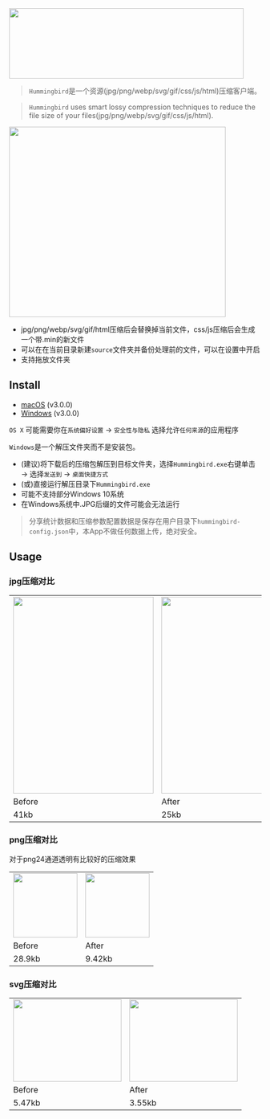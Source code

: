 <img src="https://raw.githubusercontent.com/thunkli/hummingbird/master/demo/logo.png" alt="" width="468" height="140">

> `Hummingbird`是一个资源(jpg/png/webp/svg/gif/css/js/html)压缩客户端。

> `Hummingbird` uses smart lossy compression techniques to reduce the file size of your files(jpg/png/webp/svg/gif/css/js/html). 

<img src="https://raw.githubusercontent.com/thunkli/hummingbird/master/demo/demo.png" alt="" width="432" height="379">

* jpg/png/webp/svg/gif/html压缩后会替换掉当前文件，css/js压缩后会生成一个带.min的新文件
* 可以在在当前目录新建`source`文件夹并备份处理前的文件，可以在设置中开启
* 支持拖放文件夹

## Install

* <a href="https://pan.baidu.com/s/17dQIha_jPvsFda_Ap6XnPA">macOS</a> (v3.0.0)
* <a href="https://pan.baidu.com/s/1146zRGqLFlDR27a7rUgr5w">Windows</a> (v3.0.0)

`OS X` 可能需要你在`系统偏好设置` → `安全性与隐私` 选择允许`任何来源`的应用程序

`Windows`是一个解压文件夹而不是安装包。

* (建议)将下载后的压缩包解压到目标文件夹，选择`Hummingbird.exe`右键单击 → 选择`发送到` → `桌面快捷方式`
* (或)直接运行解压目录下`Hummingbird.exe`
* 可能不支持部分Windows 10系统
* 在Windows系统中.JPG后缀的文件可能会无法运行

> 分享统计数据和压缩参数配置数据是保存在用户目录下`hummingbird-config.json`中，本App不做任何数据上传，绝对安全。

## Usage

### jpg压缩对比

<table>
    <tbody>
        <tr>
            <td><img src="https://raw.githubusercontent.com/thunkli/hummingbird/master/demo/jpg-before.jpg" alt="" width="280" height="392"></td>
            <td><img src="https://raw.githubusercontent.com/thunkli/hummingbird/master/demo/jpg-after.jpg" alt="" width="280" height="392"></td>
        </tr>
        <tr>
            <td>Before</td>
            <td>After</td>
        </tr>
        <tr>
            <td>41kb</td>
            <td>25kb</td>
        </tr>
    </tbody>
</table>

### png压缩对比

对于png24通道透明有比较好的压缩效果

<table>
    <tbody>
        <tr>
            <td><img src="https://raw.githubusercontent.com/thunkli/hummingbird/master/demo/png-before.png" alt="" width="128" height="128"></td>
            <td><img src="https://raw.githubusercontent.com/thunkli/hummingbird/master/demo/png-after.png" alt="" width="128" height="128"></td>
        </tr>
        <tr>
            <td>Before</td>
            <td>After</td>
        </tr>
        <tr>
            <td>28.9kb</td>
            <td>9.42kb</td>
        </tr>
    </tbody>
</table>

### svg压缩对比

<table>
    <tbody>
        <tr>
            <td><img src="https://cdn.rawgit.com/thunkli/hummingbird/master/demo/svg-before.svg" alt="" width="216" height="164"></td>
            <td><img src="https://cdn.rawgit.com/thunkli/hummingbird/master/demo/svg-after.svg" alt="" width="216" height="164"></td>
        </tr>
        <tr>
            <td>Before</td>
            <td>After</td>
        </tr>
        <tr>
            <td>5.47kb</td>
            <td>3.55kb</td>
        </tr>
    </tbody>
</table>


